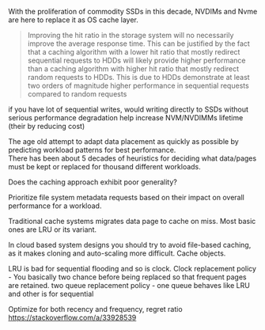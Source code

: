  With the proliferation of commodity SSDs in this decade, NVDIMs and Nvme are here to replace it as OS cache layer.

 > Improving the hit ratio in the storage system will no necessarily improve the average response time. This can be justified by the fact that a caching algorithm with a lower hit ratio that mostly redirect sequential requests to HDDs will likely provide higher performance than a caching algorithm with higher hit ratio that mostly redirect random requests to HDDs. This is due to HDDs demonstrate at least two orders of magnitude higher performance in sequential requests compared to random requests
 
 if you have lot of sequential writes, would writing directly to SSDs without serious performance degradation help increase NVM/NVDIMMs lifetime (their by reducing cost)

 The age old attempt to adapt data placement as quickly as possible by predicting workload patterns for best performance.  
There has been about 5 decades of heuristics for deciding what data/pages must be kept or replaced for thousand different workloads.

 Does the caching approach exhibit poor generality?

Prioritize file system metadata requests based on their impact on overall performance for a workload.

Traditional cache systems migrates data page to cache on miss. Most basic ones are LRU or its variant.

In cloud based system designs you should try to avoid file-based caching, as it makes cloning and auto-scaling more difficult. Cache objects.

LRU is bad for sequential flooding and so is clock.
Clock replacement policy - You basically two chance before being replaced so that frequent pages are retained.
two queue replacement policy - one queue behaves like LRU and other is for sequential  

Optimize for both recency and frequency, regret ratio  https://stackoverflow.com/a/33928539